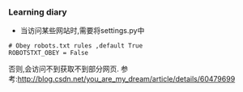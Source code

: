 ### Learning diary
*   当访问某些网站时,需要将settings.py中
```
# Obey robots.txt rules ,default True
ROBOTSTXT_OBEY = False
```
否则,会访问不到获取不到部分网页.
参考:http://blog.csdn.net/you_are_my_dream/article/details/60479699
